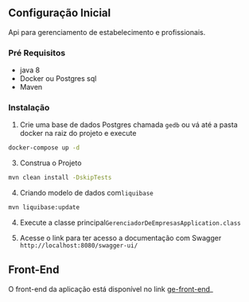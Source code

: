 
<!-- Configuração Inicial -->
## Configuração Inicial

Api para gerenciamento de estabelecimento e profissionais.

### Pré Requisitos

* java 8
* Docker ou Postgres sql
* Maven

### Instalação

1. Crie uma base de dados Postgres chamada `gedb` ou vá até a pasta docker na raiz do projeto e execute

```sh
docker-compose up -d
```
3. Construa o Projeto
```sh
mvn clean install -DskipTests
```
4. Criando modelo de dados com`liquibase`
```sh
mvn liquibase:update
```
4. Execute a classe principal`GerenciadorDeEmpresasApplication.class`

5. Acesse o link para ter acesso a documentação com Swagger `http://localhost:8080/swagger-ui/`



<!-- USAGE EXAMPLES -->
## Front-End

O front-end da aplicação está disponível no link [ge-front-end](https://github.com/EmersonSPereira/ge-front-end)_


